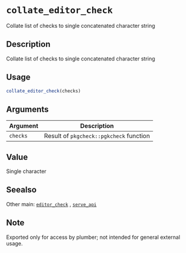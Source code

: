 # `collate_editor_check`

Collate list of checks to single concatenated character string


## Description

Collate list of checks to single concatenated character string


## Usage

```r
collate_editor_check(checks)
```


## Arguments

Argument      |Description
------------- |----------------
`checks`     |     Result of `pkgcheck::pgkcheck` function


## Value

Single character


## Seealso

Other main:
 [`editor_check`](#editorcheck) ,
 [`serve_api`](#serveapi)


## Note

Exported only for access by plumber; not intended for general external
 usage.



